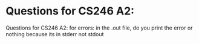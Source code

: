 # Questions for CS246 A2:

Questions for CS246 A2: for errors: in the .out file, do you print the error or nothing because its in stderr not stdout

